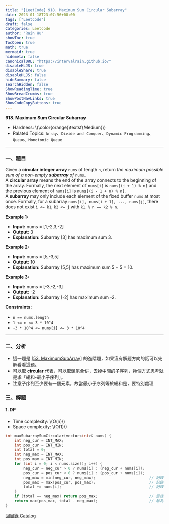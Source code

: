 ```yaml
---
title: "[LeetCode] 918. Maximum Sum Circular Subarray"
date: 2023-01-18T23:07:56+08:00
tags: ["Leetcode"]
draft: false
Categories: Leetcode
author: "Rain Hu"
showToc: true
TocOpen: true
math: true
mermaid: true
hidemeta: false
canonicalURL: "https://intervalrain.github.io/"
disableHLJS: true
disableShare: true
disableHLJS: false
hideSummary: false
searchHidden: false
ShowReadingTime: true
ShowBreadCrumbs: true
ShowPostNavLinks: true
ShowCodeCopyButtons: true
---
```

**918. Maximum Sum Circular Subarray**
+ Hardness: \\(\color{orange}\textsf{Medium}\\)
+ Ralated Topics: `Array`、`Divide and Conquer`、`Dynamic Programming`、`Queue`、`Monotonic Queue`
---
### 一、題目
Given a **circular integer array** `nums` of length `n`, return *the maximum possible sum of a non-empty ***subarray*** of* `nums`.  
A **circular array** means the end of the array connects to the beginning of the array. Formally, the next element of `nums[i]` is `nums[(i + 1) % n]` and the previous element of `nums[i]` is `nums[(i - 1 + n) % n]`.  
A **subarray** may only include each element of the fixed buffer `nums` at most once. Formally, for a subarray `nums[i], nums[i + 1], ..., nums[j]`, there does not exist `i <= k1`, `k2 <= j` with `k1 % n == k2 % n`.

**Example 1:**
+ **Input:** nums = [1,-2,3,-2]
+ **Output:** 3
+ **Explanation:** Subarray [3] has maximum sum 3.

**Example 2:**
+ **Input:** nums = [5,-3,5]
+ **Output:** 10
+ **Explanation:** Subarray [5,5] has maximum sum 5 + 5 = 10.

**Example 3:**
+ **Input:** nums = [-3,-2,-3]
+ **Output:** -2
+ **Explanation:** Subarray [-2] has maximum sum -2.

**Constraints:**
+ `n == nums.length`
+ `1 <= n <= 3 * 10^4`
+ `-3 * 10^4 <= nums[i] <= 3 * 10^4`

---

### 二、分析
+ 這一題是 [[53. MaximumSubArray]](/leetcode/53) 的進階題，如果沒有解題方向的話可以先解看看這題。
+ 可以取 **circular** 代表，可以取頭尾合併，去掉中間的子序列，換個方式思考就是求「總和-最小子序列」。
+ 注意子序列至少要有一個元素，故當最小子序列等於總和是，要特別處理

### 三、解題
#### 1. DP
+ Time complexity: \\(O(n)\\)
+ Space complexity: \\(O(1)\\)
```C++
int maxSubarraySumCircular(vector<int>& nums) {
    int neg_cur = INT_MAX;
    int pos_cur = INT_MIN;
    int total = 0;
    int neg_max = INT_MAX;
    int pos_max = INT_MIN;
    for (int i = 0; i < nums.size(); i++) {
        neg_cur = neg_cur > 0 ? nums[i] : (neg_cur + nums[i]);
        pos_cur = pos_cur < 0 ? nums[i] : (pos_cur + nums[i]);
        neg_max = min(neg_cur, neg_max);                        // 記錄最小子序列
        pos_max = max(pos_cur, pos_max);                        // 記錄最大子序列
        total += nums[i];                                       // 記錄總和
    }
    if (total == neg_max) return pos_max;                       // 當總和等於最小子序列時，因為至少需拿一個元素，特例處理
    return max(pos_max, total - neg_max);                       // 解為最大子序列或總和-最小子序列(環狀)
}
```
[回目錄 Catalog](/leetcode)